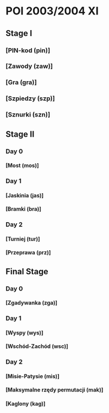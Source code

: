 # POI 2003/2004 XI

## Stage I

### [PIN-kod (pin)]

### [Zawody (zaw)]

### [Gra (gra)]

### [Szpiedzy (szp)]

### [Sznurki (szn)]

## Stage II

### Day 0

#### [Most (mos)]

### Day 1

#### [Jaskinia (jas)]

#### [Bramki (bra)]

### Day 2

#### [Turniej (tur)]

#### [Przeprawa (prz)]

## Final Stage

### Day 0

#### [Zgadywanka (zga)]

### Day 1

#### [Wyspy (wys)]

#### [Wschód-Zachód (wsc)]

### Day 2

#### [Misie-Patysie (mis)]

#### [Maksymalne rzędy permutacji (mak)]

#### [Kaglony (kag)]